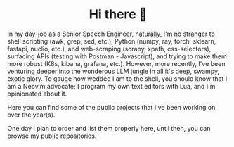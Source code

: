 <h1 align="center">Hi there 👋</h1>

In my day-job as a Senior Speech Engineer, naturally, I'm no stranger to shell scripting (awk, grep, sed, etc.), Python (numpy, ray, torch, sklearn, fastapi, nuclio, etc.), and web-scraping (scrapy, xpath, css-selectors), surfacing APIs (testing with Postman - Javascript), and trying to make them more robust (K8s, kibana, grafana, etc.).
However, more recently, I've been venturing deeper into the wonderous LLM jungle in all it's deep, swampy, exotic glory. To gauge how wedded I am to the shell, you should know that I am a Neovim advocate; I program my own text editors with Lua, and I'm opinionated about it.

Here you can find some of the public projects that I've been working on over the year(s).

One day I plan to order and list them properly here, until then, you can browse my public repositories.

